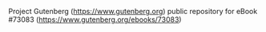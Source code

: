 Project Gutenberg (https://www.gutenberg.org) public repository
for eBook #73083 (https://www.gutenberg.org/ebooks/73083)

